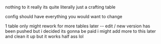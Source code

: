 nothing to it really its quite literally just a crafting table 

config should have everything you would want to change 

1 table only might rework for more tables later -- edit / new version has been pushed but i decided its gonna be paid i might add more to this later and clean it up but it works half ass lol

